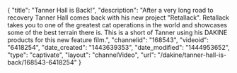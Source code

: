 {
    "title": "Tanner Hall is Back!",
    "description": "After a very long road to recovery Tanner Hall comes back with his new project \"Retallack\". Retallack takes you to one of the greatest cat operations in the world and showcases some of the best terrain there is. This is a short of Tanner using his DAKINE products for this new feature film.",
    "channelid": "168543",
    "videoid": "6418254",
    "date_created": "1443639353",
    "date_modified": "1444953652",
    "type": "captivate",
    "layout": "channelVideo",
    "url": "\/dakine\/tanner-hall-is-back\/168543-6418254"
}